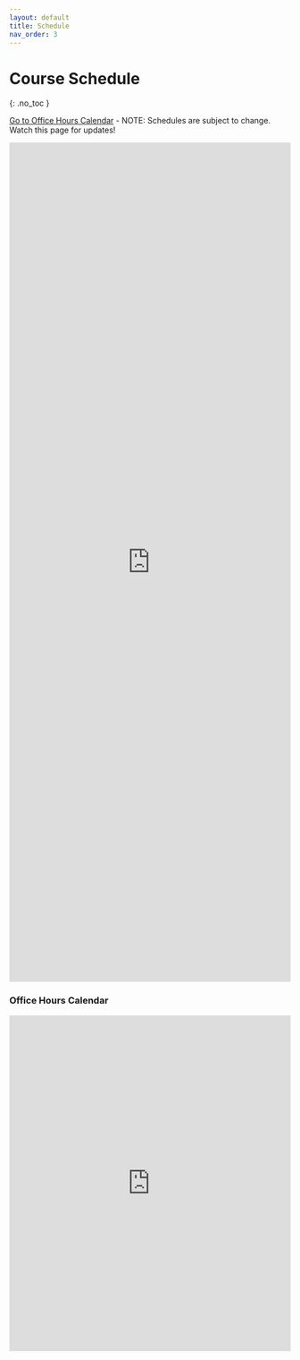 ```yaml
---
layout: default
title: Schedule
nav_order: 3
---
```


# Course Schedule
{: .no_toc }

[Go to Office Hours Calendar](#office-hours-calendar) - NOTE: Schedules are subject to change.  Watch this page for updates!

<iframe src="https://docs.google.com/spreadsheets/d/e/2PACX-1vT_wst70PT269qDxctPHYLLhZtdabk-5bM9idJqfFWFklC0DwH66RPYZanb6IIjs88KzGUUBnWwphvj/pubhtml?gid=0&amp;single=true&amp;widget=true&amp;headers=false" frameborder="0" style="overflow:hidden;height:1500;width:100%" height="1500" width="100%"></iframe>

### Office Hours Calendar

<iframe src="https://calendar.google.com/calendar/embed?src=n0peik670v06jh9bfb0js1k1k8%40group.calendar.google.com&ctz=America%2FNew_York&mode=WEEK" style="border: 0" width="100%" height="600" frameborder="0" scrolling="no"></iframe>